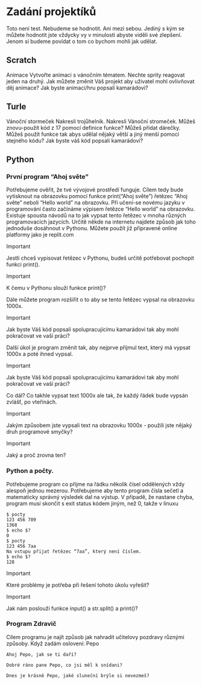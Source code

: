 # Zadání projektíků
Toto není test. Nebudeme se hodnotit. Ani mezi sebou. Jediný s kým se můžete hodnotit jste vždycky vy v minulosti abyste viděli své zlepšení. Jenom si budeme povídat o tom co bychom mohli jak udělat.

## Scratch
Animace
Vytvořte animaci s vánočním tématem.
Nechte sprity reagovat jeden na druhý.
Jak můžete změnit Váš projekt aby uživatel mohl ovlivňovat děj animace?
Jak byste animaci/hru popsali kamarádovi?

## Turle
Vánoční stormeček
Nakresli trojůhelník.
Nakresli Vánoční stromeček. Můžeš znovu-použít  kód z 17 pomocí definice funkce?
Můžeš přidat dárečky. Můžeš použít funkce tak abys udělal nějaký větší a jiný menší pomocí stejného kódu?
Jak byste váš kód popsali kamarádovi?

## Python
### První program “Ahoj světe”
Potřebujeme ověřit, že tvé vývojové prostředí funguje. Cílem tedy bude vytisknout na obrazovku pomocí funkce print(“Ahoj světe”) řetězec “Ahoj světe” neboli “Hello world” na obrazovku. Při učení-se novému jazyku v programování často začínáme výpisem řetězce “Hello world” na obrazovku. Existuje spousta návodů na to jak vypsat tento řetězec v mnoha různých programovacích jazycích. Určitě někde na internetu najdete způsob jak toho jednoduše dosáhnout v Pythonu. Můžete použít již připravené online platformy jako je replit.com
> [!Important]
> Jestli chceš vypisovat řetězec v Pythonu, budeš určitě potřebovat pochopit funkci print().

> [!Important]
> K čemu v Pythonu slouží funkce print()?

Dále můžete program rozšířit o to aby se tento řetězec vypsal na obrazovku 1000x.

> [!Important]
>Jak byste Váš kód popsali spolupracujícímu kamarádovi tak aby mohl pokračovat ve vaší práci?

Další úkol je program změnit tak, aby nejprve přijmul text, který má vypsat 1000x a poté ihned vypsal.

> [!Important]
> Jak byste Váš kód popsali spolupracujícímu kamarádovi tak aby mohl pokračovat ve vaší práci?

Co dál? Co takhle vypsat text 1000x ale tak, že každý řádek bude vypsán zvlášť, po vteřinách.

> [!Important]
> Jakým způsobem jste vypsali text na obrazovku 1000x - použili jste nějaký druh programové smyčky?
 
> [!Important]
> Jaký a proč zrovna ten?

### Python a počty.
Potřebujeme program co přijme na řádku několik čísel oddělených vždy alespoň jednou mezerou. Potřebujeme aby tento program čísla sečetl a matematicky správný výsledek dal na výstup.
V případě, že nastane chyba, program musí skončit s exit status kódem jiným, než 0, takže v linuxu
```
$ pocty 
123 456 789
1368
$ echo $?
0
$ pocty
123 456 7aa
Na vstupu přijat řetězec “7aa”, který není číslem.
$ echo $?
128
```

> [!Important]
> Které problémy je potřeba při řešení tohoto úkolu vyřešit?

> [!Important]
> Jak nám poslouží funkce input() a str.split() a print()?

### Program Zdravič
Cílem programu je najít způsob jak nahradit učitelovy pozdravy různými způsoby. Když zadám oslovení: Pepo
```
Ahoj Pepo, jak se ti daří?
```
```
Dobré ráno pane Pepo, co jsi měl k snídani?
```
```
Dnes je krásně Pepo, jaké sluneční brýle si nevezmeš?
```
